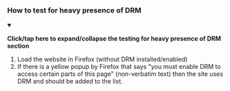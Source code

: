 
### How to test for heavy presence of DRM

<details open><summary><p><b>Click/tap here to expand/collapse the testing for heavy presence of DRM section</b></p></summary>

1. Load the website in Firefox (without DRM installed/enabled)
2. If there is a yellow popup by Firefox that says "you must enable DRM to access certain parts of this page" (non-verbatim text) then the site uses DRM and should be added to the list.

</details> <!-- End of testing for heavy presence of DRM section !-->
